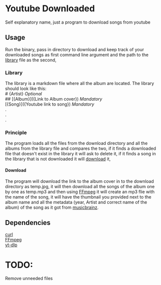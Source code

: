 # Youtube Downloaded
Self explanatory name, just a program to download songs from youtube

## Usage
Run the binary, pass in directory to download and keep track of your downloaded songs as first command line argument and the path to the [library](###Library) file as the second,

### Library
The library is a markdown file where all the album are located.
The library should look like this:  
\# \{Artist} *Optional*  
\## \[{Album}]({Link to Album cover}) *Mandatory*  
\[{Song}]({Youtube link to song}) *Mandatory*  
.  
.  
.  

### Principle
The program loads all the files from the download directory and all the albums from the library file and compares the two, if it finds a downloaded file that doesn't exist in the library it will ask to delete it, if it finds a song in the library that is not downloaded it will [download](####Download) it,
#### Download
The program will download the link to the album cover in to the download directory as temp.jpg, it will then download all the songs of the album one by one as temp.mp3 and then using [FFmpeg](https://github.com/FFmpeg/FFmpeg) it will create an mp3 flie with the name of the song, it will have the thumbnail you provided next to the album name and all the metadata (year, Artist and correct name of the album) of the song as it got from [musicbrainz](https://musicbrainz.org/). 

## Dependencies
[curl](https://github.com/curl/curl)  
[FFmpeg](https://github.com/FFmpeg/FFmpeg)  
[yt-dlp](https://github.com/yt-dlp/yt-dlp)  


# TODO:
Remove unneeded files
